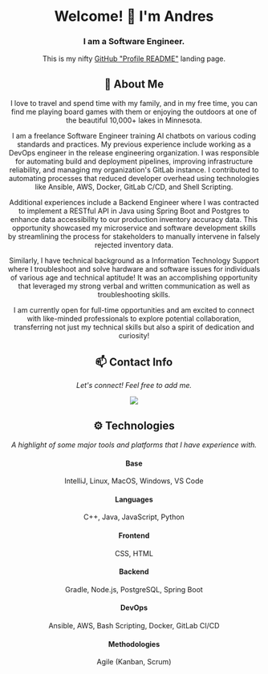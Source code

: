 <div align="center">
  
# Welcome! 👋 I'm Andres
### I am a Software Engineer.

This is my nifty [GitHub "Profile README"](https://docs.github.com/en/free-pro-team@latest/github/setting-up-and-managing-your-github-profile/managing-your-profile-readme) landing page.

## 💬 About Me
I love to travel and spend time with my family, and in my free time, you can find me playing board games with them or enjoying the outdoors at one of the beautiful 10,000+ lakes in Minnesota. 

I am a freelance Software Engineer training AI chatbots on various coding standards and practices. My previous experience include working as a DevOps engineer in the release engineering organization. I was responsible for automating build and deployment pipelines, improving infrastructure reliability, and managing my organization's GitLab instance. I contributed to automating processes that reduced developer overhead using technologies like Ansible, AWS, Docker, GitLab C/CD, and Shell Scripting.

Additional experiences include a Backend Engineer where I was contracted to implement a RESTful API in Java using Spring Boot and Postgres to enhance data accessibility to our production inventory accuracy data. This opportunity showcased my microservice and software development skills by streamlining the process for stakeholders to manually intervene in falsely rejected inventory data.

Similarly, I have technical background as a Information Technology Support where I troubleshoot and solve hardware and software issues for individuals of various age and technical aptitude! It was an accomplishing opportunity that leveraged my strong verbal and written communication as well as troubleshooting skills.

I am currently open for full-time opportunities and am excited to connect with like-minded professionals to explore potential collaboration, transferring not just my technical skills but also a spirit of dedication and curiosity!

## 📫 Contact Info
*Let's connect! Feel free to add me.*

<a href="https://www.linkedin.com/in/andres-galaviz-clay"><img src="https://img.shields.io/badge/LinkedIn-blue?style=for-the-badge&logo=linkedin"></a>

## ⚙️ Technologies
*A highlight of some major tools and platforms that I have experience with.*

#### Base
IntelliJ, Linux, MacOS, Windows, VS Code

#### Languages
C++, Java, JavaScript, Python

#### Frontend
CSS, HTML

#### Backend
Gradle, Node.js, PostgreSQL, Spring Boot

#### DevOps
Ansible, AWS, Bash Scripting, Docker, GitLab CI/CD

#### Methodologies
Agile (Kanban, Scrum)

</div>
